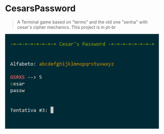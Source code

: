 # CesarsPassword
> A Terminal game based on "termo" and the old one "senha" with cesar's cipher mechanics.
> This project is in pt-br

<picture>
  <img src="https://github.com/capelosini/CesarsPassword/blob/main/demo.png?raw=true"></img>
</picture>
